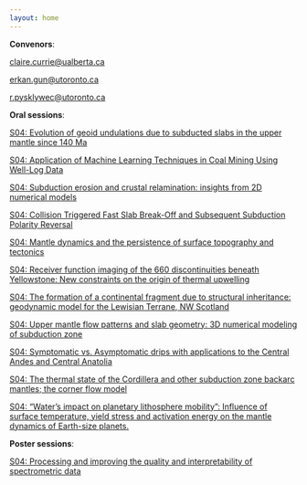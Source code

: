 ```yaml
---
layout: home
---
```



**Convenors**:

<a href="mailto:claire.currie@ualberta.ca">claire.currie@ualberta.ca</a>

<a href="mailto:erkan.gun@utoronto.ca">erkan.gun@utoronto.ca</a>

<a href="mailto:r.pysklywec@utoronto.ca">r.pysklywec@utoronto.ca</a>

**Oral sessions**:

[S04: Evolution of geoid undulations due to subducted slabs in the upper mantle since 140 Ma](S04_Barua_Evolutio)

[S04: Application of Machine Learning Techniques in Coal Mining Using Well-Log Data](S04_GONUL_Applicat)

[S04: Subduction erosion and crustal relamination: insights from 2D numerical models](S04_Pan00_Subducti)

[S04: Collision Triggered Fast Slab Break-Off and Subsequent Subduction Polarity Reversal](S04_Gün00_Collisio)

[S04: Mantle dynamics and the persistence of surface topography and tectonics](S04_Pyskl_Mantledy)

[S04: Receiver function imaging of the 660 discontinuities beneath Yellowstone: New constraints on the origin of thermal upwelling](S04_Sun00_Receiver)

[S04: The formation of a continental fragment due to structural inheritance: geodynamic model for the Lewisian Terrane, NW Scotland](S04_Yu000_Theforma)

[S04: Upper mantle flow patterns and slab geometry: 3D numerical modeling of subduction zone](S04_Liu00_Upperman)

[S04: Symptomatic vs. Asymptomatic drips with applications to the Central Andes and Central Anatolia](S04_Ander_Symptoma)

[S04: The thermal state of the Cordillera and other subduction zone backarc mantles; the corner flow model](S04_Hyndm_Thetherm)

[S04: “Water’s impact on planetary lithosphere mobility”: Influence of surface temperature, yield stress and activation energy on the mantle dynamics of Earth-size planets.](S04_McGro_Watersim)

**Poster sessions**:

[S04: Processing and improving the quality and interpretability of spectrometric data](S04_Liu00_Processi)

